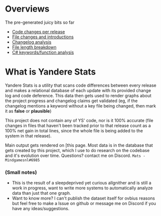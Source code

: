 # Overviews
The pre-generated juicy bits so far
 - [Code changes per release](docs/index.html)
 - [File changes and introductions](docs/file_change_graph.md)
 - [Changelog analysis](docs/changelog_keyword_occurrences.md)
 - [File length breakdown](docs/file_length_breakdown.md)
 - [C# keywords/function analysis](docs/code_keyword_occurrences.md)
 

# What is Yandere Stats
Yandere Stats is a utility that scans code differences between every release and makes a relational database of each update with its provided change log and code deference. This data then gets used to render graphs about the project progress and changelog claims get validated (eg, if the changelog mentions a keyword without a key file being changed, then mark it as **false** or **plausible**)

This project does not contain any of YS' code, nor is it 100% accurate (file changes in files that haven't been tracked prior to that release count as a 100% net gain in total lines, since the whole file is being added to the system in that release).

Main output gets rendered on [this page. Most data is in the database that gets created by this project, which I use to do research on the codebase and it's evolution over time. Questions? contact me on Discord. `Mats - Mindgamesnl#6985`
 
### (Small notes)
 - This is the result of a sleepdeprived yet curious allgnither and is still a work in progress, want to write more systems to automatically analyze data than just that one graph.
 - Want to know more? I can't publish the dataset itself for ovbius reasons but feel free to make a Issue on github or message me on Discord if you have any ideas/suggestions.
